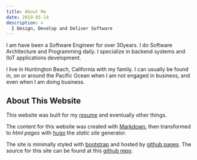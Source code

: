 ```yaml
---
title: About Me
date: 2019-05-14
description: >
  I Design, Develop and Deliver Software
---
```


I am have been a Software Engineer for over 30years. I do Software
Architecture and Programming daily. I specialize in backend systems
and IIoT applications development.

I live in Huntington Beach, California with my family. I can usually
be found in, on or around the Pacific Ocean when I am not engaged in
business, and even when I am doing business. 

## About This Website

This website was built for my [resume](/resume) and eventually other things. 

The content for this website was created with
[Markdown](http://daringfireball.com/markdown), then transformed to
_html pages_ with [hugo](https://gohugo.io/) the _static site_
generator.

The site is minimally styled with [bootstrap](http://getbootstrap.com)
and hosted by [github pages](https://pages.github.com/). The source
for this site can be found at this [github repo](https://github.com/rustyeddy/rustyeddy.com).

